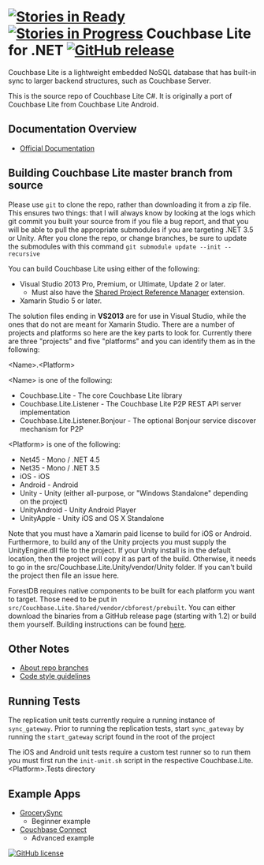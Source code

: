 [![Stories in Ready](https://badge.waffle.io/couchbase/couchbase-lite-net.png?label=ready&title=Scheduled)](https://waffle.io/couchbase/couchbase-lite-net)
[![Stories in Progress](https://badge.waffle.io/couchbase/couchbase-lite-net.png?label=in%20progress&title=In%20Progress)](https://waffle.io/couchbase/couchbase-lite-net)
Couchbase Lite for .NET [![GitHub release](https://img.shields.io/github/release/couchbase/couchbase-lite-net.svg?style=plastic)]()
==================

Couchbase Lite is a lightweight embedded NoSQL database that has built-in sync to larger backend structures, such as Couchbase Server.

This is the source repo of Couchbase Lite C#. It is originally a port of Couchbase Lite from Couchbase Lite Android.

## Documentation Overview

* [Official Documentation](http://developer.couchbase.com/mobile/develop/guides/couchbase-lite/index.html)

## Building Couchbase Lite master branch from source

Please use `git` to clone the repo, rather than downloading it from a zip file.  This ensures two things:  that I will always know by looking at the logs which git commit you built your source from if you file a bug report, and that you will be able to pull the appropriate submodules if you are targeting .NET 3.5 or Unity.  After you clone the repo, or change branches, be sure to update the submodules with this command `git submodule update --init --recursive`

You can build Couchbase Lite using either of the following:

* Visual Studio 2013 Pro, Premium, or Ultimate, Update 2 or later.
    * Must also have the [Shared Project Reference Manager](https://visualstudiogallery.msdn.microsoft.com/315c13a7-2787-4f57-bdf7-adae6ed54450) extension.
* Xamarin Studio 5 or later.

The solution files ending in **VS2013** are for use in Visual Studio, while the ones that do not are meant for Xamarin Studio.  There are a number of projects and platforms so here are the key parts to look for.  Currently there are three "projects" and five "platforms" and you can identify them as in the following:

\<Name>.\<Platform>

\<Name> is one of the following:

* Couchbase.Lite - The core Couchbase Lite library
* Couchbase.Lite.Listener - The Couchbase Lite P2P REST API server implementation
* Couchbase.Lite.Listener.Bonjour - The optional Bonjour service discover mechanism for P2P

\<Platform> is one of the following:

* Net45 - Mono / .NET 4.5
* Net35 - Mono / .NET 3.5
* iOS - iOS
* Android - Android
* Unity - Unity (either all-purpose, or "Windows Standalone" depending on the project)
* UnityAndroid - Unity Android Player
* UnityApple - Unity iOS and OS X Standalone

Note that you must have a Xamarin paid license to build for iOS or Android.  Furthermore, to build any of the Unity projects you must supply the UnityEngine.dll file to the project.  If your Unity install is in the default location, then the project will copy it as part of the build.  Otherwise, it needs to go in the src/Couchbase.Lite.Unity/vendor/Unity folder.  If you can't build the project then file an issue here.

ForestDB requires native components to be built for each platform you want to target.  Those need to be put in `src/Couchbase.Lite.Shared/vendor/cbforest/prebuilt`.  You can either download the binaries from a GitHub release page (starting with 1.2) or build them yourself.  Building instructions can be found [here](https://github.com/couchbaselabs/cbforest/blob/master/CSharp/README.md).

## Other Notes

* [About repo branches](https://github.com/couchbase/couchbase-lite-net/blob/master/Notes/Branches.md)
* [Code style guidelines](https://github.com/couchbase/couchbase-lite-net/blob/master/Notes/StyleGuidelines.md)

## Running Tests

The replication unit tests currently require a running instance of `sync_gateway`. Prior to running the replication tests, start `sync_gateway` by running the `start_gateway` script found in the root of the project

The iOS and Android unit tests require a custom test runner so to run them you must first run the `init-unit.sh` script in the respective Couchbase.Lite.\<Platform>.Tests directory

## Example Apps
* [GrocerySync](https://github.com/couchbase/couchbase-lite-net/tree/master/samples)
	* Beginner example
* [Couchbase Connect](https://github.com/FireflyLogic/couchbase-connect-14)
	* Advanced example
	
[![GitHub license](https://img.shields.io/github/license/couchbase/couchbase-lite-net.svg?style=plastic)]()
